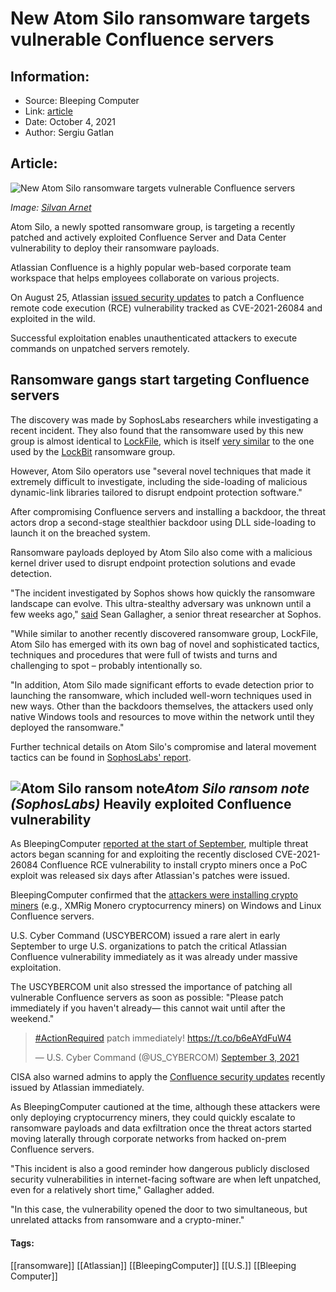 # New Atom Silo ransomware targets vulnerable Confluence servers
### 

## Information:
+ Source: Bleeping Computer
+ Link: [article](https://www.bleepingcomputer.com/news/security/new-atom-silo-ransomware-targets-vulnerable-confluence-servers/)
+ Date: October 4, 2021
+ Author: Sergiu Gatlan


## Article:
![New Atom Silo ransomware targets vulnerable Confluence servers](https://www.bleepstatic.com/content/hl-images/2021/10/04/Target_dart.jpg)


*Image: [Silvan Arnet](https://unsplash.com/@silvanarnet)*


Atom Silo, a newly spotted ransomware group, is targeting a recently patched and actively exploited Confluence Server and Data Center vulnerability to deploy their ransomware payloads.


Atlassian Confluence is a highly popular web-based corporate team workspace that helps employees collaborate on various projects.


On August 25, Atlassian [issued security updates](http://confluence.atlassian.com/doc/confluence-security-advisory-2021-08-25-1077906215.html) to patch a Confluence remote code execution (RCE) vulnerability tracked as CVE-2021-26084 and exploited in the wild.


Successful exploitation enables unauthenticated attackers to execute commands on unpatched servers remotely.


Ransomware gangs start targeting Confluence servers
---------------------------------------------------


The discovery was made by SophosLabs researchers while investigating a recent incident. They also found that the ransomware used by this new group is almost identical to [LockFile](https://www.bleepingcomputer.com/tag/lockfile/), which is itself [very similar](https://www.bleepingcomputer.com/news/security/lockfile-ransomware-uses-petitpotam-attack-to-hijack-windows-domains/) to the one used by the [LockBit](https://www.bleepingcomputer.com/tag/LockBit/) ransomware group.


However, Atom Silo operators use "several novel techniques that made it extremely difficult to investigate, including the side-loading of malicious dynamic-link libraries tailored to disrupt endpoint protection software."


After compromising Confluence servers and installing a backdoor, the threat actors drop a second-stage stealthier backdoor using DLL side-loading to launch it on the breached system.


Ransomware payloads deployed by Atom Silo also come with a malicious kernel driver used to disrupt endpoint protection solutions and evade detection.


"The incident investigated by Sophos shows how quickly the ransomware landscape can evolve. This ultra-stealthy adversary was unknown until a few weeks ago," [said](https://news.sophos.com/en-us/2021/10/04/atom-silo-ransomware-actors-use-confluence-exploit-dll-side-load-for-stealthy-attack/) Sean Gallagher, a senior threat researcher at Sophos.


"While similar to another recently discovered ransomware group, LockFile, Atom Silo has emerged with its own bag of novel and sophisticated tactics, techniques and procedures that were full of twists and turns and challenging to spot – probably intentionally so.


"In addition, Atom Silo made significant efforts to evade detection prior to launching the ransomware, which included well-worn techniques used in new ways. Other than the backdoors themselves, the attackers used only native Windows tools and resources to move within the network until they deployed the ransomware."


Further technical details on Atom Silo's compromise and lateral movement tactics can be found in [SophosLabs' report](https://news.sophos.com/en-us/2021/10/04/atom-silo-ransomware-actors-use-confluence-exploit-dll-side-load-for-stealthy-attack/).



![Atom Silo ransom note](https://www.bleepstatic.com/images/news/u/1109292/2021/atomsilo-ransom-note.webp)*Atom Silo ransom note (SophosLabs)*
Heavily exploited Confluence vulnerability
------------------------------------------


As BleepingComputer [reported at the start of September](https://www.bleepingcomputer.com/news/security/atlassian-confluence-flaw-actively-exploited-to-install-cryptominers/), multiple threat actors began scanning for and exploiting the recently disclosed CVE-2021-26084 Confluence RCE vulnerability to install crypto miners once a PoC exploit was released six days after Atlassian's patches were issued.


BleepingComputer confirmed that the [attackers were installing crypto miners](https://www.bleepingcomputer.com/news/security/atlassian-confluence-flaw-actively-exploited-to-install-cryptominers/) (e.g., XMRig Monero cryptocurrency miners) on Windows and Linux Confluence servers.


U.S. Cyber Command (USCYBERCOM) issued a rare alert in early September to urge U.S. organizations to patch the critical Atlassian Confluence vulnerability immediately as it was already under massive exploitation.


The USCYBERCOM unit also stressed the importance of patching all vulnerable Confluence servers as soon as possible: "Please patch immediately if you haven't already— this cannot wait until after the weekend."




> 
> [#ActionRequired](https://twitter.com/hashtag/ActionRequired?src=hash&ref_src=twsrc%5Etfw) patch immediately! <https://t.co/b6eAYdFuW4>
> 
> 
> — U.S. Cyber Command (@US\_CYBERCOM) [September 3, 2021](https://twitter.com/US_CYBERCOM/status/1433810876847493134?ref_src=twsrc%5Etfw)


CISA also warned admins to apply the [Confluence security updates](https://us-cert.cisa.gov/ncas/current-activity/2021/09/03/atlassian-releases-security-updates-confluence-server-and-data) recently issued by Atlassian immediately.


As BleepingComputer cautioned at the time, although these attackers were only deploying cryptocurrency miners, they could quickly escalate to ransomware payloads and data exfiltration once the threat actors started moving laterally through corporate networks from hacked on-prem Confluence servers.


"This incident is also a good reminder how dangerous publicly disclosed security vulnerabilities in internet-facing software are when left unpatched, even for a relatively short time," Gallagher added.


"In this case, the vulnerability opened the door to two simultaneous, but unrelated attacks from ransomware and a crypto-miner."




#### Tags:
[[ransomware]] [[Atlassian]] [[BleepingComputer]] [[U.S.]] [[Bleeping Computer]]
